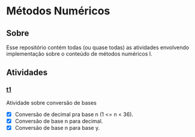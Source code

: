 # Métodos Numéricos

## Sobre

Esse repositório contém todas (ou quase todas) as atividades envolvendo implementação sobre o conteúdo
de métodos numéricos I.

## Atividades

### [t1](https://github.com/itznokx/NumericalMethods/tree/master/t1)

Atividade sobre conversão de bases

- [x] Conversão de decimal pra base n (1 <= n < 36).
- [x] Conversão de base n para decimal.
- [x] Conversão de base n para base y.